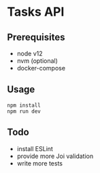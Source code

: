 # Tasks API

## Prerequisites

* node v12
* nvm (optional)
* docker-compose 

## Usage

```
npm install
npm run dev
```

## Todo

* install ESLint
* provide more Joi validation
* write more tests
